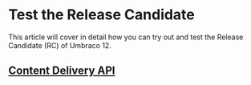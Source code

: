 # Test the Release Candidate

This article will cover in detail how you can try out and test the Release Candidate (RC) of Umbraco 12.

## [Content Delivery API](content-delivery-api.md)

